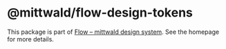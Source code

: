 # @mittwald/flow-design-tokens

This package is part of
[Flow – mittwald design system](https://mittwald.github.io/flow/). See the
homepage for more details.

